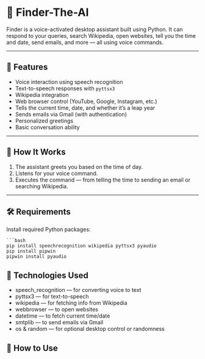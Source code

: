 # 🤖 Finder-The-AI

Finder is a voice-activated desktop assistant built using Python. It can respond to your queries, search Wikipedia, open websites, tell you the time and date, send emails, and more — all using voice commands.

---

## 🎯 Features

- Voice interaction using speech recognition
- Text-to-speech responses with `pyttsx3`
- Wikipedia integration
- Web browser control (YouTube, Google, Instagram, etc.)
- Tells the current time, date, and whether it’s a leap year
- Sends emails via Gmail (with authentication)
- Personalized greetings
- Basic conversation ability

---

## 🚀 How It Works

1. The assistant greets you based on the time of day.  
2. Listens for your voice command.  
3. Executes the command — from telling the time to sending an email or searching Wikipedia.

---

## 🛠️ Requirements

Install required Python packages:

    ```bash
    pip install speechrecognition wikipedia pyttsx3 pyaudio
    pip install pipwin
    pipwin install pyaudio

## 🧠 Technologies Used
- speech_recognition — for converting voice to text
- pyttsx3 — for text-to-speech
- wikipedia — for fetching info from Wikipedia
- webbrowser — to open websites
- datetime — to fetch current time/date
- smtplib — to send emails via Gmail
- os & random — for optional desktop control or randomness

## 📝 How to Use
